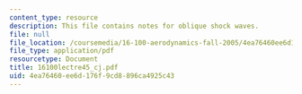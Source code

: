 ```yaml
---
content_type: resource
description: This file contains notes for oblique shock waves.
file: null
file_location: /coursemedia/16-100-aerodynamics-fall-2005/4ea76460ee6d176f9cd8896ca4925c43_16100lectre45_cj.pdf
file_type: application/pdf
resourcetype: Document
title: 16100lectre45_cj.pdf
uid: 4ea76460-ee6d-176f-9cd8-896ca4925c43
---
```

